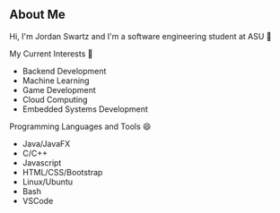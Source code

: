 About Me
--------------------------------------------------------------
Hi, I'm Jordan Swartz and I'm a software engineering student at ASU 👋

My Current Interests 👀
- Backend Development
- Machine Learning
- Game Development
- Cloud Computing
- Embedded Systems Development

Programming Languages and Tools 😄
- Java/JavaFX
- C/C++
- Javascript
- HTML/CSS/Bootstrap
- Linux/Ubuntu
- Bash
- VSCode
